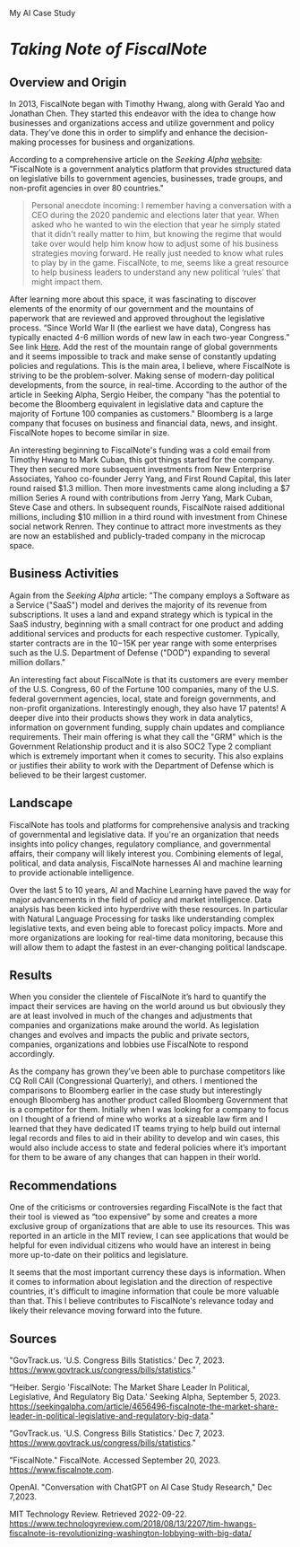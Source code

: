 My AI Case Study

# ***Taking Note of FiscalNote***

## Overview and Origin

In 2013, FiscalNote began with Timothy Hwang, along with Gerald Yao and Jonathan Chen. They started this endeavor with the idea to change how businesses and organizations access and utilize government and policy data. They’ve done this in order to simplify and enhance the decision-making processes for business and organizations. 

According to a comprehensive article on the *Seeking Alpha* [website](https://seekingalpha.com/article/4656496-fiscalnote-the-market-share-leader-in-political-legislative-and-regulatory-big-data): "FiscalNote is a government analytics platform that provides structured data on legislative bills to government agencies, businesses, trade groups, and non-profit agencies in over 80 countries." 
>
>Personal anecdote incoming: I remember having a conversation with a CEO during the 2020 pandemic and elections later that year. When asked who he wanted to win the election that year he simply stated that it didn't really matter to him, but knowing the regime that would take over would help him know how to adjust some of his business strategies moving forward. He really just needed to know what rules to play by in the game. FiscalNote, to me, seems like a great resource to help business leaders to understand any new political ‘rules’ that might impact them.
>
After learning more about this space, it was fascinating to discover elements of the enormity of our government and the mountains of paperwork that are reviewed and approved throughout the legislative process. “Since World War II (the earliest we have data), Congress has typically enacted 4-6 million words of new law in each two-year Congress.” See link [Here](https://www.govtrack.us/congress/bills/statistics). Add the rest of the mountain range of global governments and it seems impossible to track and make sense of constantly updating policies and regulations. This is the main area, I believe, where FiscalNote is striving to be the problem-solver. Making sense of modern-day political developments, from the source, in real-time. According to the author of the article in Seeking Alpha, Sergio Heiber, the company "has the potential to become the Bloomberg equivalent in legislative data and capture the majority of Fortune 100 companies as customers."  Bloomberg is a large company that focuses on business and financial data, news, and insight. FiscalNote hopes to become similar in size. 

An interesting beginning to FiscalNote's funding was a cold email from Timothy Hwang to Mark Cuban, this got things started for the company. They then secured more subsequent investments from New Enterprise Associates, Yahoo co-founder Jerry Yang, and First Round Capital, this later round raised $1.3 million. Then more investments came along including a $7 million Series A round with contributions from Jerry Yang, Mark Cuban, Steve Case and others. In subsequent rounds, FiscalNote raised additional millions, including $10 million in a third round with investment from Chinese social network Renren. They continue to attract more investments as they are now an established and publicly-traded company in the microcap space. 


## Business Activities


Again from the *Seeking Alpha* article: "The company employs a Software as a Service ("SaaS") model and derives the majority of its revenue from subscriptions. It uses a land and expand strategy which is typical in the SaaS industry, beginning with a small contract for one product and adding additional services and products for each respective customer. Typically, starter contracts are in the $10-$15K per year range with some enterprises such as the U.S. Department of Defense ("DOD") expanding to several million dollars."


An interesting fact about FiscalNote is that its customers are every member of the U.S. Congress, 60 of the Fortune 100 companies, many of the U.S. federal government agencies, local, state and foreign governments, and non-profit organizations. Interestingly enough, they also have 17 patents! A deeper dive into their products shows they work in data analytics, information on government funding, supply chain updates and compliance requirements. Their main offering is what they call the "GRM" which is the Government Relationship product and it is also SOC2 Type 2 compliant which is extremely important when it comes to security. This also explains or justifies their ability to work with the Department of Defense which is believed to be their largest customer. 


## Landscape

FiscalNote has tools and platforms for comprehensive analysis and tracking of governmental and legislative data. If you're an organization that needs insights into policy changes, regulatory compliance, and governmental affairs, their company will likely interest you. Combining elements of legal, political, and data analysis, FiscalNote harnesses AI and machine learning to provide actionable intelligence.


Over the last 5 to 10 years, AI and Machine Learning have paved the way for major advancements in the field of policy and market intelligence. Data analysis has been kicked into hyperdrive with these resources. In particular with Natural Language Processing for tasks like understanding complex legislative texts, and even being able to forecast policy impacts. More and more organizations are looking for real-time data monitoring, because this will allow them to adapt the fastest in an ever-changing political landscape.




## Results

When you consider the clientele of FiscalNote it’s hard to quantify the impact their services are having on the world around us but obviously they are at least involved in much of the changes and adjustments that companies and organizations make around the world.  As legislation changes and evolves and impacts the public and private sectors, companies, organizations and lobbies use FiscalNote to respond accordingly. 

As the company has grown they’ve been able to purchase competitors like CQ Roll CAll (Congressional Quarterly), and others. I mentioned the comparisons to Bloomberg earlier in the case study but interestingly enough Bloomberg has another product called Bloomberg Government that is a competitor for them. Initially when I was looking for a company to focus on I thought of a friend of mine who works at a sizeable law firm and I learned that they have dedicated IT teams trying to help build out internal legal records and files to aid in their ability to develop and win cases, this would also include access to state and federal policies where it’s important for them to be aware of any changes that can happen in their world. 

## Recommendations

One of the criticisms or controversies regarding FiscalNote is the fact that their tool is viewed as “too expensive” by some and creates a more exclusive group of organizations that are able to use its resources. This was reported in an article in the MIT review, I can see applications that would be helpful for even individual citizens who would have an interest in being more up-to-date on their politics and legislature.

It seems that the most important currency these days is information. When it comes to information about legislation and the direction of respective countries, it's difficult to imagine information that coule be more valuable than that. This I believe contributes to FiscalNote's relevance today and likely their relevance moving forward into the future. 


## Sources

"GovTrack.us. 'U.S. Congress Bills Statistics.' Dec 7, 2023. https://www.govtrack.us/congress/bills/statistics."

“Heiber. Sergio 'FiscalNote: The Market Share Leader In Political, Legislative, And Regulatory Big Data.' Seeking Alpha, September 5, 2023. https://seekingalpha.com/article/4656496-fiscalnote-the-market-share-leader-in-political-legislative-and-regulatory-big-data."

"GovTrack.us. 'U.S. Congress Bills Statistics.' Dec 7, 2023. https://www.govtrack.us/congress/bills/statistics."

"FiscalNote." FiscalNote. Accessed September 20, 2023. https://www.fiscalnote.com.

OpenAI. "Conversation with ChatGPT on AI Case Study Research," Dec 7,2023.

MIT Technology Review. Retrieved 2022-09-22. https://www.technologyreview.com/2018/08/13/2207/tim-hwangs-fiscalnote-is-revolutionizing-washington-lobbying-with-big-data/
